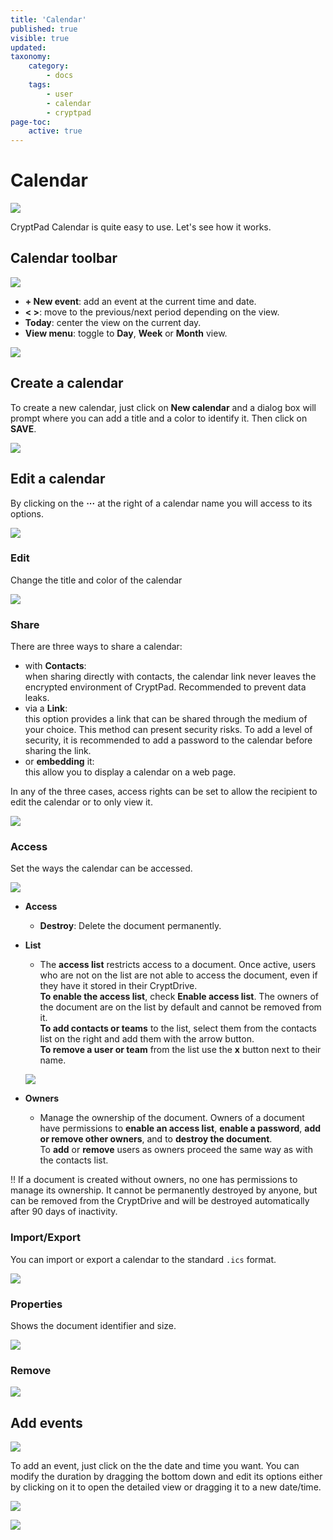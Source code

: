 ```yaml
---
title: 'Calendar'
published: true
visible: true
updated:
taxonomy:
    category:
        - docs
    tags:
        - user
        - calendar
        - cryptpad
page-toc:
    active: true
---
```


# Calendar

![](en/calendar.png)

CryptPad Calendar is quite easy to use. Let's see how it works.

## Calendar toolbar

![](en/calendar_toolbar.png)

- **+ New event**: add an event at the current time and date.
- **< >**: move to the previous/next period depending on the view.
- **Today**: center the view on the current day.
- **View menu**: toggle to **Day**, **Week** or **Month** view.

![](en/calendar_toolbar.gif)

## Create a calendar
To create a new calendar, just click on **New calendar** and a dialog box will prompt where you can add a title and a color to identify it. Then click on **SAVE**.

![](en/calendar_new.png)

## Edit a calendar
By clicking on the **···** at the right of a calendar name you will access to its options.

  ![](en/calendar_options.png)

### Edit
Change the title and color of the calendar

  ![](en/calendar_edit.png)

### Share
There are three ways to share a calendar:
- with **Contacts**:<br>
    when sharing directly with contacts, the calendar link never leaves the encrypted environment of CryptPad. Recommended to prevent data leaks.
- via a **Link**:<br>
    this option provides a link that can be shared through the medium of your choice. This method can present security risks. To add a level of security, it is recommended to add a password to the calendar before sharing the link.
- or **embedding** it:<br>
    this allow you to display a calendar on a web page.

In any of the three cases, access rights can be set to allow the recipient to edit the calendar or to only view it.

![](en/calendar_share.png)

### Access
Set the ways the calendar can be accessed.

![](en/calendar_access.png)

- **Access**
  * **Destroy**: Delete the document permanently.

- **List**
  * The **access list** restricts access to a document. Once active, users who are not on the list are not able to access the document, even if they have it stored in their CryptDrive.<br>
  **To enable the access list**, check **Enable access list**. The owners of the document are on the list by default and cannot be removed from it.<br>
  **To add contacts or teams** to the list, select them from the contacts list on the right and add them with the arrow button.<br>
  **To remove a user or team** from the list use the **x** button next to their name.

  ![](en/calendar_al.gif)

- **Owners**
  * Manage the ownership of the document. Owners of a document have permissions to **enable an access list**, **enable a password**, **add or remove other owners**, and to **destroy the document**.<br>
  To **add** or **remove** users as owners proceed the same way as with the contacts list.

!! If a document is created without owners, no one has permissions to manage its ownership. It cannot be permanently destroyed by anyone, but can be removed from the CryptDrive and will be destroyed automatically after 90 days of inactivity.

### Import/Export
You can import or export a calendar to the standard `.ics` format.

![](en/calendar_export.png)

### Properties
Shows the document identifier and size.

![](en/calendar_properties.png)

### Remove

![](en/calendar_remove.png)

## Add events

![](en/calendar_event.png)

To add an event, just click on the the date and time you want. You can modify the duration by dragging the bottom down and edit its options either by clicking on it to open the detailed view or dragging it to a new date/time.

![](en/calendar_add.gif)

![](en/calendar_add_2.gif)
